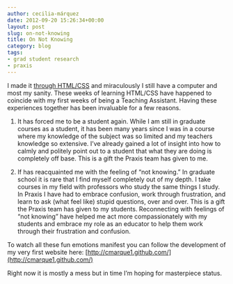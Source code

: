 ```yaml
---
author: cecilia-márquez
date: 2012-09-20 15:26:34+00:00
layout: post
slug: on-not-knowing
title: On Not Knowing
category: blog
tags:
- grad student research
- praxis
---
```


I made it [through HTML/CSS](http://praxis.scholarslab.org/topics/html-and-css/) and miraculously I still have a computer and most my sanity. These weeks of learning HTML/CSS have happened to coincide with my first weeks of being a Teaching Assistant. Having these experiences together has been invaluable for a few reasons.

1. It has forced me to be a student again. While I am still in graduate courses as a student, it has been many years since I was in a course where my knowledge of the subject was so limited and my teachers knowledge so extensive. I’ve already gained a lot of insight into how to calmly and politely point out to a student that what they are doing is completely off base. This is a gift the Praxis team has given to me.

2. If has reacquainted me with the feeling of “not knowing.” In graduate school it is rare that I find myself completely out of my depth. I take courses in my field with professors who study the same things I study. In Praxis I have had to embrace confusion, work through frustration, and learn to ask (what feel like) stupid questions, over and over. This is a gift the Praxis team has given to my students. Reconnecting with feelings of “not knowing” have helped me act more compassionately with my students and embrace my role as an educator to help them work through their frustration and confusion.

To watch all these fun emotions manifest you can follow the development of my very first website here: [http://cmarque1.github.com/](http://cmarque1.github.com/)

Right now it is mostly a mess but in time I’m hoping for masterpiece status.
